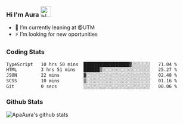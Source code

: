 ### Hi I'm Aura <img src="https://user-images.githubusercontent.com/1303154/88677602-1635ba80-d120-11ea-84d8-d263ba5fc3c0.gif" width="28px" alt="hi">

- 🔭 I’m currently leaning at @UTM
- ⚡ I’m looking for new oportunities


### Coding Stats

<!--START_SECTION:waka-->

```txt
TypeScript   10 hrs 50 mins  █████████████████▓░░░░░░░   71.04 %
HTML         3 hrs 51 mins   ██████▒░░░░░░░░░░░░░░░░░░   25.27 %
JSON         22 mins         ▓░░░░░░░░░░░░░░░░░░░░░░░░   02.48 %
SCSS         10 mins         ▒░░░░░░░░░░░░░░░░░░░░░░░░   01.16 %
Git          0 secs          ░░░░░░░░░░░░░░░░░░░░░░░░░   00.06 %
```

<!--END_SECTION:waka-->

### Github Stats

![ApaAura's github stats](https://github-readme-stats.vercel.app/api?username=ApaAura&count_private=true&theme=tokyonight&hide=contribs,prs)
